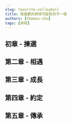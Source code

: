 ```yaml
---
slug: favorite-volleyball
title: 我喜歡的排球可能和你不一樣
authors: [thomas-chu]
tags: [排球]
---
```


## 初章 - 揀選

## 第二章 - 相遇

## 第三章 - 成長

## 第四章 - 約定

## 第五章 - 傳承
